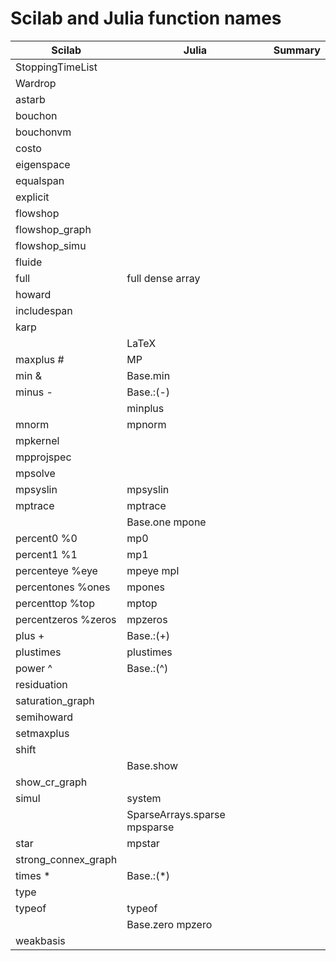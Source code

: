 # Scilab and Julia function names

| Scilab              | Julia                         | Summary |
|---------------------|-------------------------------|---------|
| StoppingTimeList    |                               |         |
| Wardrop             |                               |         |
| astarb              |                               |         |
| bouchon             |                               |         |
| bouchonvm           |                               |         |
| costo               |                               |         |
| eigenspace          |                               |         |
| equalspan           |                               |         |
| explicit            |                               |         |
| flowshop            |                               |         |
| flowshop_graph      |                               |         |
| flowshop_simu       |                               |         |
| fluide              |                               |         |
| full                | full dense array              |         |
| howard              |                               |         |
| includespan         |                               |         |
| karp                |                               |         |
|                     | LaTeX                         |         |
| maxplus #           | MP                            |         |
| min &               | Base.min                      |         |
| minus -             | Base.:(-)                     |         |
|                     |  minplus                      |         |
| mnorm               | mpnorm                        |         |
| mpkernel            |                               |         |
| mpprojspec          |                               |         |
| mpsolve             |                               |         |
| mpsyslin            | mpsyslin                      |         |
| mptrace             | mptrace                       |         |
|                     | Base.one mpone                |         |
| percent0 %0         | mp0                           |         |
| percent1 %1         | mp1                           |         |
| percenteye %eye     | mpeye mpI                     |         |
| percentones %ones   | mpones                        |         |
| percenttop %top     | mptop                         |         |
| percentzeros %zeros | mpzeros                       |         |
| plus +              | Base.:(+)                     |         |
| plustimes           | plustimes                     |         |
| power ^             | Base.:(^)                     |         |
| residuation         |                               |         |
| saturation_graph    |                               |         |
| semihoward          |                               |         |
| setmaxplus          |                               |         |
| shift               |                               |         |
|                     | Base.show                     |         |
| show_cr_graph       |                               |         |
| simul               | system                        |         |
|                     | SparseArrays.sparse mpsparse  |         |
| star                | mpstar                        |         |
| strong_connex_graph |                               |         |
| times *             | Base.:(*)                     |         |
| type                |                               |         |
| typeof              | typeof                        |         |
|                     | Base.zero mpzero              |         |
| weakbasis           |                               |         |
